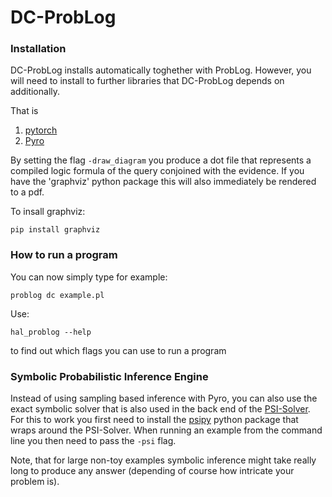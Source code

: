 # DC-ProbLog


### Installation ###
DC-ProbLog installs automatically toghether with ProbLog. However, you will need to install to further libraries that DC-ProbLog depends on additionally.

That is
1. [pytorch](https://pytorch.org/)
2. [Pyro](https://github.com/pyro-ppl/pyro)



By setting the flag `-draw_diagram` you produce a dot file that represents a compiled logic formula of the query conjoined with the evidence. If you have the 'graphviz' python package this will also immediately be rendered to a pdf.

To insall graphviz:
```
pip install graphviz
```



### How to run a program ###
You can now simply type for example:
```
problog dc example.pl
```


Use:
```
hal_problog --help
```
to find out which flags you can use to run a program



### Symbolic Probabilistic Inference Engine ###
Instead of using sampling based inference with Pyro, you can also use the exact symbolic solver that is also used in the back end of the [PSI-Solver](https://psisolver.org/). For this to work you first need to install the [psipy](https://github.com/ML-KULeuven/psipy) python package that wraps around the PSI-Solver. When running an example from the command line you then need to pass the `-psi` flag.

Note, that for large non-toy examples symbolic inference might take really long to produce any answer (depending of course how intricate your problem is).
